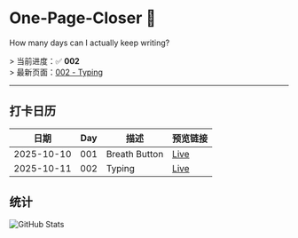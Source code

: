# One-Page-Closer 🚀  
How many days can I actually keep writing?

&gt; 当前进度：✅ **002**  
&gt; 最新页面：[002 - Typing](https://garfieldreams.github.io/one-page-closer/pages/002-Typing.html)

---

## 打卡日历
| 日期 | Day | 描述 | 预览链接 |
| ---- | --- | ---- | -------- |
| 2025-10-10 | 001 | Breath Button | [Live](https://garfieldreams.github.io/one-page-closer/pages/001-Breath.html) |
| 2025-10-11 | 002 | Typing | [Live](https://garfieldreams.github.io/one-page-closer/pages/002-Typing.html) |

## 统计
![GitHub Stats](https://github-readme-stats.vercel.app/api?username=garfieldreams&theme=dark&hide=prs,issues)
